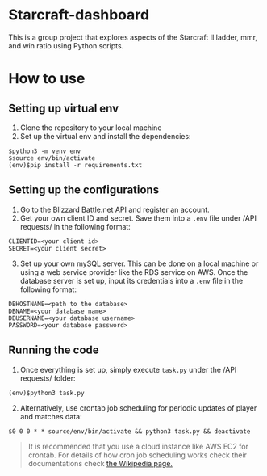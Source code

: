 # Starcraft-dashboard

This is a group project that explores aspects of the Starcraft II ladder, mmr, and win ratio using Python scripts.

# How to use

## Setting up virtual env

1. Clone the repository to your local machine
2. Set up the virtual env and install the dependencies:
```
$python3 -m venv env
$source env/bin/activate
(env)$pip install -r requirements.txt
```

## Setting up the configurations
1. Go to the Blizzard Battle.net API and register an account.
2. Get your own client ID and secret. Save them into a ```.env``` file under /API requests/ in the following format:
```
CLIENTID=<your client id>
SECRET=<your client secret>
```
3. Set up your own mySQL server. This can be done on a local machine or using a web service provider like the RDS service on AWS. Once the database server is set up, input its credentials into a ```.env``` file in the following format:
```
DBHOSTNAME=<path to the database>
DBNAME=<your database name>
DBUSERNAME=<your database username>
PASSWORD=<your database password>
```

## Running the code
1. Once everything is set up, simply execute ```task.py``` under the /API requests/ folder:
```
(env)$python3 task.py
```
2. Alternatively, use crontab job scheduling for periodic updates of player and matches data:
```
$0 0 0 * * source/env/bin/activate && python3 task.py && deactivate
```
>It is recommended that you use a cloud instance like AWS EC2 for crontab. For details of how cron job scheduling works check their documentations check [the Wikipedia page.](https://en.wikipedia.org/wiki/Cron)
